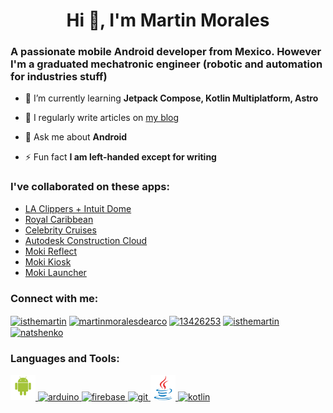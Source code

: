 <h1 align="center">Hi 👋, I'm Martin Morales</h1>
<h3>A passionate mobile Android developer from Mexico. However I'm a graduated mechatronic engineer (robotic and automation for industries stuff)</h3>

- 🌱 I’m currently learning **Jetpack Compose, Kotlin Multiplatform, Astro**

- 📝 I regularly write articles on [my blog](https://mrtnmrls.com)

- 💬 Ask me about **Android**

- ⚡ Fun fact **I am left-handed except for writing**

<h3 align="left">I've collaborated on these apps:</h3>

- [LA Clippers + Intuit Dome](https://play.google.com/store/apps/details?id=com.laclippers.fanapp)
- [Royal Caribbean](https://play.google.com/store/apps/details?id=com.rccl.royalcaribbean)
- [Celebrity Cruises](https://play.google.com/store/apps/details?id=com.rccl.celebrity)
- [Autodesk Construction Cloud](https://play.google.com/store/apps/details?id=com.plangrid.android)
- [Moki Reflect](https://play.google.com/store/apps/details?id=com.moki.playstore.rc)
- [Moki Kiosk](https://play.google.com/store/apps/details?id=com.moki.playstore.kiosk)
- [Moki Launcher](https://play.google.com/store/apps/details?id=com.moki.playstore.launcher)

<h3 align="left">Connect with me:</h3>
<p align="left">
<a href="https://dev.to/isthemartin" target="blank"><img align="center" src="https://raw.githubusercontent.com/rahuldkjain/github-profile-readme-generator/master/src/images/icons/Social/devto.svg" alt="isthemartin" height="30" width="40" /></a>
<a href="https://linkedin.com/in/martinmoralesdearco" target="blank"><img align="center" src="https://raw.githubusercontent.com/rahuldkjain/github-profile-readme-generator/master/src/images/icons/Social/linked-in-alt.svg" alt="martinmoralesdearco" height="30" width="40" /></a>
<a href="https://stackoverflow.com/users/13426253" target="blank"><img align="center" src="https://raw.githubusercontent.com/rahuldkjain/github-profile-readme-generator/master/src/images/icons/Social/stack-overflow.svg" alt="13426253" height="30" width="40" /></a>
<a href="https://instagram.com/isthemartin" target="blank"><img align="center" src="https://raw.githubusercontent.com/rahuldkjain/github-profile-readme-generator/master/src/images/icons/Social/instagram.svg" alt="isthemartin" height="30" width="40" /></a>
<a href="https://open.spotify.com/user/natshenko?si=b07c9869fd71458d" target="blank"><img align="center" src="https://raw.githubusercontent.com/rahuldkjain/github-profile-readme-generator/master/src/images/icons/Social/spotify.svg" alt="natshenko" height="30" width="40" /></a>
</p>

<h3 align="left">Languages and Tools:</h3>
<p align="left"> <a href="https://developer.android.com" target="_blank" rel="noreferrer"> <img src="https://raw.githubusercontent.com/devicons/devicon/master/icons/android/android-original-wordmark.svg" alt="android" width="40" height="40"/> </a> <a href="https://www.arduino.cc/" target="_blank" rel="noreferrer"> <img src="https://cdn.worldvectorlogo.com/logos/arduino-1.svg" alt="arduino" width="40" height="40"/> </a> <a href="https://firebase.google.com/" target="_blank" rel="noreferrer"> <img src="https://www.vectorlogo.zone/logos/firebase/firebase-icon.svg" alt="firebase" width="40" height="40"/> </a> <a href="https://git-scm.com/" target="_blank" rel="noreferrer"> <img src="https://www.vectorlogo.zone/logos/git-scm/git-scm-icon.svg" alt="git" width="40" height="40"/> </a> <a href="https://www.java.com" target="_blank" rel="noreferrer"> <img src="https://raw.githubusercontent.com/devicons/devicon/master/icons/java/java-original.svg" alt="java" width="40" height="40"/> </a> <a href="https://kotlinlang.org" target="_blank" rel="noreferrer"> <img src="https://www.vectorlogo.zone/logos/kotlinlang/kotlinlang-icon.svg" alt="kotlin" width="40" height="40"/> </a> </p>

